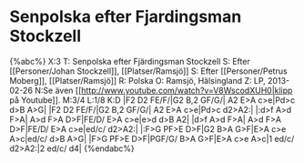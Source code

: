 # Senpolska efter Fjardingsman Stockzell

{%abc%}
X:3
T: Senpolska efter Fjärdingsman Stockzell
S: Efter [[Personer/Johan Stockzell]], [[Platser/Ramsjö]]
S: Efter [[Personer/Petrus Moberg]], [[Platser/Ramsjö]]
R: Polska
O: Ramsjö, Hälsingland
Z: LP, 2013-02-26
N:Se även [[http://www.youtube.com/watch?v=V8WscodXUH0|klipp på Youtube]].
M:3/4
L:1/8
K:D
|F2 D2 FE/F/|G2 B,2 GF/G/| A2 E>A c>e|Pd>c d>B A>G|
|F2 D2 FE/F/|G2 B,2 GF/G/| A2 E>A c>e|Pd>c d2>A2:|
|:d>f A>d F>A| A>d F>A D>F|FE/D/ E>A c>e|e>d d>B A2|
|d>f A>d F>A| A>d F>A D>F|FE/D/ E>A c>e|ed/c/ d2>A2:|
|:F>G PF>E D>F|G2 B>A G>F|E>A c>e A>c|ed/c/ d>B A>G|
|F>G PF>E D>F|PGF/G/ B>A G>F|E>A c>e A>c|1 ed/c/ d2>A2:|2 ed/c/ d4|
{%endabc%}
